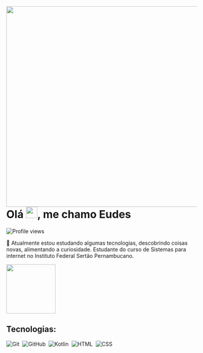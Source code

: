 <img align="right" height="530em" src="https://raw.githubusercontent.com/gist/Eudesps/a8b54db40bd31e083ed0410675ed91d7/raw/d9ed830296f0e6ea34024e8918ea1ba02e4c7e49/githubcard.svg"/>
<h1 align="left">Olá <img src="https://raw.githubusercontent.com/kaueMarques/kaueMarques/master/hi.gif" height="30px">, me chamo Eudes</h1>
<p align="left"> <img src="https://komarev.com/ghpvc/?username=eudesps&color=yellow" alt="Profile views" /></p>
<p>🔭 Atualmente estou estudando algumas tecnologias, descobrindo coisas novas, alimentando a curiosidade.
  Estudante do curso de Sistemas para internet no Instituto Federal Sertão Pernambucano.</p>
<div>
  <img height=130cm src="https://github-readme-stats.vercel.app/api/top-langs/?username=eudesps&layout=compact&theme=cobalt"/>
</div>

## Tecnologias:
![Git](https://img.shields.io/badge/-Git-05122A?style=flat&logo=git)&nbsp;
![GitHub](https://img.shields.io/badge/-GitHub-05122A?style=flat&logo=github)&nbsp;
![Kotlin](https://img.shields.io/badge/-Kotlin-05122A?style=flat&logo=Kotlin)&nbsp;
![HTML](https://img.shields.io/badge/-HTML-05122A?style=flat&logo=HTML5)&nbsp;
![CSS](https://img.shields.io/badge/-CSS-05122A?style=flat&logo=CSS3&logoColor=1572B6)&nbsp;
